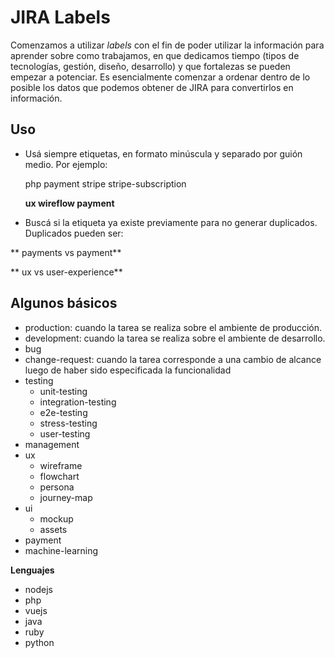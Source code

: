 <!-- TITLE: JIRA Labels -->
<!-- SUBTITLE: Una vista rápida sobre como JIRA labels -->

# JIRA Labels
Comenzamos a utilizar *labels* con el fin de poder utilizar la información para aprender sobre como trabajamos, en que dedicamos tiempo (tipos de tecnologías, gestión, diseño, desarrollo) y que fortalezas se pueden empezar a potenciar. Es esencialmente comenzar a ordenar dentro de lo posible los datos que podemos obtener de JIRA para convertirlos en información. 
## Uso
* Usá siempre etiquetas, en formato minúscula y separado por guión medio. Por ejemplo:

	php payment stripe stripe-subscription

	**ux wireflow payment**

* Buscá si la etiqueta ya existe previamente para no generar duplicados. Duplicados pueden ser:
		
**	payments vs payment**
		
**	ux vs user-experience**
		
		
## Algunos básicos
* production: cuando la tarea se realiza sobre el ambiente de producción.
* development: cuando la tarea se realiza sobre el ambiente de desarrollo.
* bug
* change-request: cuando la tarea corresponde a una cambio de alcance luego de haber sido especificada la funcionalidad
* testing
	* unit-testing
	* integration-testing
	* e2e-testing
	* stress-testing
	* user-testing
* management
* ux
	* wireframe
	* flowchart
	* persona
	* journey-map
* ui
	* mockup
	* assets
* payment
* machine-learning

**Lenguajes**
* nodejs
* php
* vuejs
* java
* ruby
* python